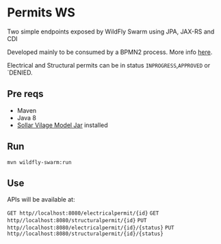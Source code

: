 # Permits WS

Two simple endpoints exposed by WildFly Swarm using JPA, JAX-RS and CDI

Developed mainly to be consumed by a BPMN2 process. More info [here](https://github.com/kmacedovarela/advanced-bpmn2-process). 

Electrical and Structural permits can be in status `INPROGRESS`,`APPROVED` or `DENIED.

## Pre reqs
* Maven 
* Java 8
* [Sollar Vilage Model Jar](https://github.com/kmacedovarela/advanced-bpmn2-process/tree/master/sv-model) installed 

## Run

```mvn wildfly-swarm:run```

## Use
APIs will be available at:
	
```GET http//localhost:8080/electricalpermit/{id}```
```GET http//localhost:8080/structuralpermit/{id}```
```PUT http//localhost:8080/electricalpermit/{id}/{status}```
```PUT http//localhost:8080/structuralpermit/{id}/{status}```
